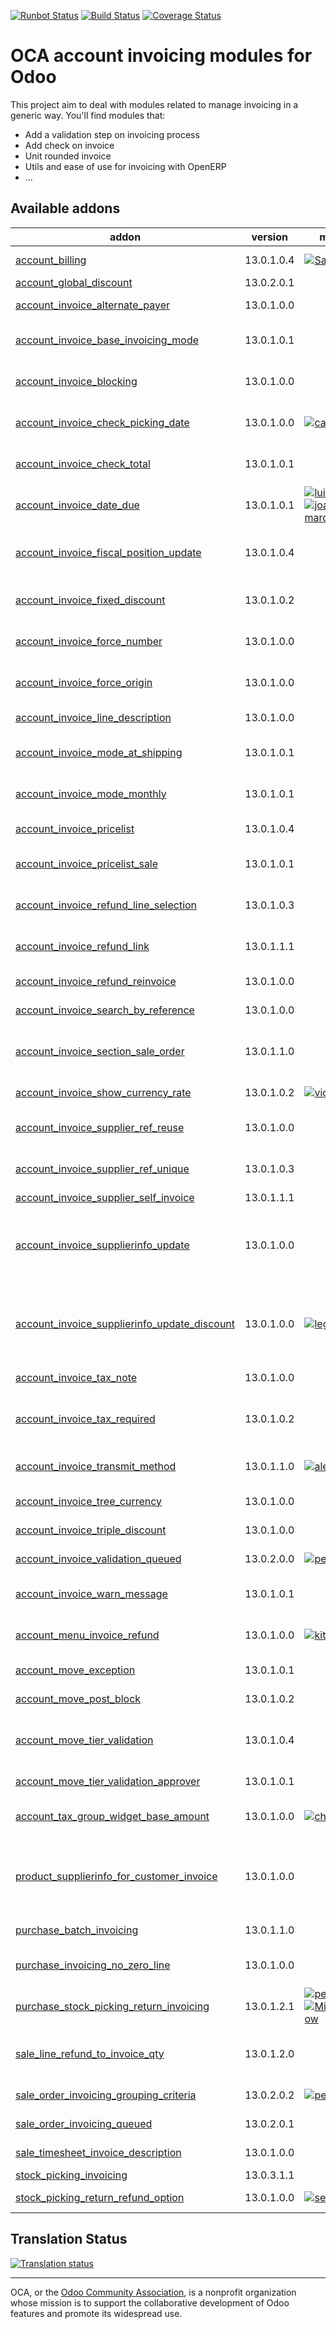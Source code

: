[![Runbot Status](https://runbot.odoo-community.org/runbot/badge/flat/95/13.0.svg)](https://runbot.odoo-community.org/runbot/repo/github-com-oca-account-invoicing-95)
[![Build Status](https://travis-ci.org/OCA/account-invoicing.svg?branch=13.0)](https://travis-ci.org/OCA/account-invoicing)
[![Coverage Status](https://coveralls.io/repos/OCA/account-invoicing/badge.svg?branch=13.0)](https://coveralls.io/r/OCA/account-invoicing?branch=13.0)

OCA account invoicing modules for Odoo
======================================

This project aim to deal with modules related to manage invoicing in a generic way. You'll find modules that:

 - Add a validation step on invoicing process
 - Add check on invoice
 - Unit rounded invoice
 - Utils and ease of use for invoicing with OpenERP
 - ...

[//]: # (addons)

Available addons
----------------
addon | version | maintainers | summary
--- | --- | --- | ---
[account_billing](account_billing/) | 13.0.1.0.4 | [![Saran440](https://github.com/Saran440.png?size=30px)](https://github.com/Saran440) | Group invoice as billing before payment
[account_global_discount](account_global_discount/) | 13.0.2.0.1 |  | Account Global Discount
[account_invoice_alternate_payer](account_invoice_alternate_payer/) | 13.0.1.0.0 |  | Set a alternate payor/payee in invoices
[account_invoice_base_invoicing_mode](account_invoice_base_invoicing_mode/) | 13.0.1.0.1 |  | Base module for handling multiple invoicing mode
[account_invoice_blocking](account_invoice_blocking/) | 13.0.1.0.0 |  | Set a blocking (No Follow-up) flag on invoices
[account_invoice_check_picking_date](account_invoice_check_picking_date/) | 13.0.1.0.0 | [![carlosdauden](https://github.com/carlosdauden.png?size=30px)](https://github.com/carlosdauden) | Check if date of pickings match with invoice date
[account_invoice_check_total](account_invoice_check_total/) | 13.0.1.0.1 |  | Check if the verification total is equal to the bill's total
[account_invoice_date_due](account_invoice_date_due/) | 13.0.1.0.1 | [![luisg123v](https://github.com/luisg123v.png?size=30px)](https://github.com/luisg123v) [![joao-p-marques](https://github.com/joao-p-marques.png?size=30px)](https://github.com/joao-p-marques) | Update Invoice's Due Date
[account_invoice_fiscal_position_update](account_invoice_fiscal_position_update/) | 13.0.1.0.4 |  | Changing the fiscal position of an invoice will auto-update invoice lines
[account_invoice_fixed_discount](account_invoice_fixed_discount/) | 13.0.1.0.2 |  | Allows to apply fixed amount discounts in invoices.
[account_invoice_force_number](account_invoice_force_number/) | 13.0.1.0.0 |  | Allows to force invoice numbering on specific invoices
[account_invoice_force_origin](account_invoice_force_origin/) | 13.0.1.0.0 |  | Allows to force invoice origin on specific invoices
[account_invoice_line_description](account_invoice_line_description/) | 13.0.1.0.0 |  | Account invoice line description
[account_invoice_mode_at_shipping](account_invoice_mode_at_shipping/) | 13.0.1.0.1 |  | Create invoices automatically when goods are shipped.
[account_invoice_mode_monthly](account_invoice_mode_monthly/) | 13.0.1.0.1 |  | Create invoices automatically on a monthly basis.
[account_invoice_pricelist](account_invoice_pricelist/) | 13.0.1.0.4 |  | Add partner pricelist on invoices
[account_invoice_pricelist_sale](account_invoice_pricelist_sale/) | 13.0.1.0.1 |  | Module to fill pricelist from sales order in invoice.
[account_invoice_refund_line_selection](account_invoice_refund_line_selection/) | 13.0.1.0.3 |  | This module allows the user to refund specific lines in a invoice
[account_invoice_refund_link](account_invoice_refund_link/) | 13.0.1.1.1 |  | Show links between refunds and their originator invoices
[account_invoice_refund_reinvoice](account_invoice_refund_reinvoice/) | 13.0.1.0.0 |  | Allow to Reinvoice a Refund
[account_invoice_search_by_reference](account_invoice_search_by_reference/) | 13.0.1.0.0 |  | Account invoice search by reference
[account_invoice_section_sale_order](account_invoice_section_sale_order/) | 13.0.1.1.0 |  | For invoices targetting multiple sale order addsections with sale order name.
[account_invoice_show_currency_rate](account_invoice_show_currency_rate/) | 13.0.1.0.2 | [![victoralmau](https://github.com/victoralmau.png?size=30px)](https://github.com/victoralmau) | Show currency rate in invoices.
[account_invoice_supplier_ref_reuse](account_invoice_supplier_ref_reuse/) | 13.0.1.0.0 |  | Makes it possible to reuse supplier invoice references
[account_invoice_supplier_ref_unique](account_invoice_supplier_ref_unique/) | 13.0.1.0.3 |  | Checks that supplier invoices are not entered twice
[account_invoice_supplier_self_invoice](account_invoice_supplier_self_invoice/) | 13.0.1.1.1 |  | Purchase Self Invoice
[account_invoice_supplierinfo_update](account_invoice_supplierinfo_update/) | 13.0.1.0.0 |  | In the supplier invoice, automatically updates all products whose unit price on the line is different from the supplier price
[account_invoice_supplierinfo_update_discount](account_invoice_supplierinfo_update_discount/) | 13.0.1.0.0 | [![legalsylvain](https://github.com/legalsylvain.png?size=30px)](https://github.com/legalsylvain) | In the supplier invoice, automatically update all products whose discount on the line is different from the supplier discount
[account_invoice_tax_note](account_invoice_tax_note/) | 13.0.1.0.0 |  | Print tax notes on customer invoices
[account_invoice_tax_required](account_invoice_tax_required/) | 13.0.1.0.2 |  | This module adds functional a check on invoice to force user to set tax on invoice line.
[account_invoice_transmit_method](account_invoice_transmit_method/) | 13.0.1.1.0 | [![alexis-via](https://github.com/alexis-via.png?size=30px)](https://github.com/alexis-via) | Configure invoice transmit method (email, post, portal, ...)
[account_invoice_tree_currency](account_invoice_tree_currency/) | 13.0.1.0.0 |  | Show currencies in the invoice tree view
[account_invoice_triple_discount](account_invoice_triple_discount/) | 13.0.1.0.0 |  | Manage triple discount on invoice lines
[account_invoice_validation_queued](account_invoice_validation_queued/) | 13.0.2.0.0 | [![pedrobaeza](https://github.com/pedrobaeza.png?size=30px)](https://github.com/pedrobaeza) | Enqueue account invoice validation
[account_invoice_warn_message](account_invoice_warn_message/) | 13.0.1.0.1 |  | Add a popup warning on invoice to ensure warning is populated
[account_menu_invoice_refund](account_menu_invoice_refund/) | 13.0.1.0.0 | [![kittiu](https://github.com/kittiu.png?size=30px)](https://github.com/kittiu) | New invoice menu that combine invoices and refunds
[account_move_exception](account_move_exception/) | 13.0.1.0.1 |  | Custom exceptions on account move
[account_move_post_block](account_move_post_block/) | 13.0.1.0.2 |  | Account Move Post Block
[account_move_tier_validation](account_move_tier_validation/) | 13.0.1.0.4 |  | Extends the functionality of Account Moves to support a tier validation process.
[account_move_tier_validation_approver](account_move_tier_validation_approver/) | 13.0.1.0.1 |  | Account Move Tier Validation Approver
[account_tax_group_widget_base_amount](account_tax_group_widget_base_amount/) | 13.0.1.0.0 | [![chienandalu](https://github.com/chienandalu.png?size=30px)](https://github.com/chienandalu) | Adds base to tax group widget as it's put in the report
[product_supplierinfo_for_customer_invoice](product_supplierinfo_for_customer_invoice/) | 13.0.1.0.0 |  | Based on product_customer_code, this module loads in every account invoice the customer code defined in the product
[purchase_batch_invoicing](purchase_batch_invoicing/) | 13.0.1.1.0 |  | Make invoices for all ready purchase orders
[purchase_invoicing_no_zero_line](purchase_invoicing_no_zero_line/) | 13.0.1.0.0 |  | Avoid creation of zero quantity invoice lines from purchase
[purchase_stock_picking_return_invoicing](purchase_stock_picking_return_invoicing/) | 13.0.1.2.1 | [![pedrobaeza](https://github.com/pedrobaeza.png?size=30px)](https://github.com/pedrobaeza) [![MiquelRForgeFlow](https://github.com/MiquelRForgeFlow.png?size=30px)](https://github.com/MiquelRForgeFlow) | Add an option to refund returned pickings
[sale_line_refund_to_invoice_qty](sale_line_refund_to_invoice_qty/) | 13.0.1.2.0 |  | Allow deciding whether refunded quantity should be considered as quantity to reinvoice
[sale_order_invoicing_grouping_criteria](sale_order_invoicing_grouping_criteria/) | 13.0.2.0.2 | [![pedrobaeza](https://github.com/pedrobaeza.png?size=30px)](https://github.com/pedrobaeza) | Sales order invoicing grouping criteria
[sale_order_invoicing_queued](sale_order_invoicing_queued/) | 13.0.2.0.1 |  | Enqueue sales order invoicing
[sale_timesheet_invoice_description](sale_timesheet_invoice_description/) | 13.0.1.0.0 |  | Add timesheet details in invoice line
[stock_picking_invoicing](stock_picking_invoicing/) | 13.0.3.1.1 |  | Stock Picking Invoicing
[stock_picking_return_refund_option](stock_picking_return_refund_option/) | 13.0.1.0.0 | [![sergio-teruel](https://github.com/sergio-teruel.png?size=30px)](https://github.com/sergio-teruel) | Update the refund options in pickings

[//]: # (end addons)

Translation Status
------------------

[![Translation status](https://translation.odoo-community.org/widgets/account-invoicing-13-0/-/multi-auto.svg)](https://translation.odoo-community.org/engage/account-invoicing-13-0/?utm_source=widget)

----

OCA, or the [Odoo Community Association](http://odoo-community.org/), is a nonprofit organization whose
mission is to support the collaborative development of Odoo features and
promote its widespread use.
